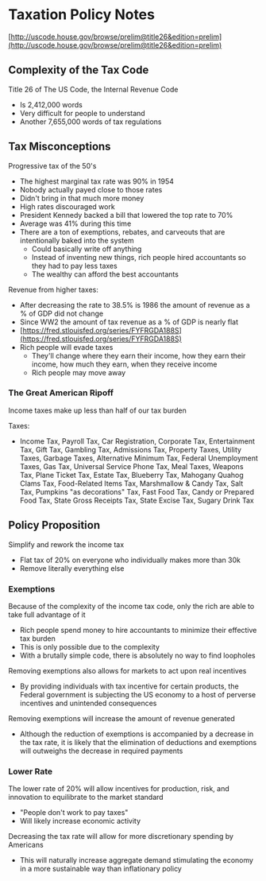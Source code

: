 # Taxation Policy Notes

[http://uscode.house.gov/browse/prelim@title26&edition=prelim](http://uscode.house.gov/browse/prelim@title26&edition=prelim)

## Complexity of the Tax Code

Title 26 of The US Code, the Internal Revenue Code
- Is 2,412,000 words
- Very difficult for people to understand
- Another 7,655,000 words of tax regulations

## Tax Misconceptions

Progressive tax of the 50's
- The highest marginal tax rate was 90% in 1954
- Nobody actually payed close to those rates
- Didn't bring in that much more money
- High rates discouraged work
- President Kennedy backed a bill that lowered the top rate to 70%
- Average was 41% during this time
- There are a ton of exemptions, rebates, and carveouts that are intentionally
  baked into the system
    - Could basically write off anything
    - Instead of inventing new things, rich people hired accountants so they
      had to pay less taxes
    - The wealthy can afford the best accountants

Revenue from higher taxes:
- After decreasing the rate to 38.5% is 1986 the amount of revenue as a % of
  GDP did not change
- Since WW2 the amount of tax revenue as a % of GDP is nearly flat
- [https://fred.stlouisfed.org/series/FYFRGDA188S](https://fred.stlouisfed.org/series/FYFRGDA188S)
- Rich people will evade taxes
    - They'll change where they earn their income, how they earn their income,
      how much they earn, when they receive income
    - Rich people may move away

### The Great American Ripoff

Income taxes make up less than half of our tax burden

Taxes:
- Income Tax, Payroll Tax, Car Registration, Corporate Tax, Entertainment Tax,
  Gift Tax, Gambling Tax, Admissions Tax, Property Taxes, Utility Taxes,
  Garbage Taxes, Alternative Minimum Tax, Federal Unemployment Taxes, Gas Tax,
  Universal Service Phone Tax, Meal Taxes, Weapons Tax, Plane Ticket Tax,
  Estate Tax, Blueberry Tax, Mahogany Quahog Clams Tax, Food-Related Items Tax,
  Marshmallow & Candy Tax, Salt Tax, Pumpkins "as decorations" Tax, Fast Food
  Tax, Candy or Prepared Food Tax, State Gross Receipts Tax, State Excise Tax,
  Sugary Drink Tax

## Policy Proposition

Simplify and rework the income tax
- Flat tax of 20% on everyone who individually makes more than 30k
- Remove literally everything else

### Exemptions

Because of the complexity of the income tax code, only the rich are able to
take full advantage of it
- Rich people spend money to hire accountants to minimize their effective tax burden
- This is only possible due to the complexity
- With a brutally simple code, there is absolutely no way to find loopholes

Removing exemptions also allows for markets to act upon real incentives
- By providing individuals with tax incentive for certain products, the Federal
  government is subjecting the US economy to a host of perverse incentives and
  unintended consequences

Removing exemptions will increase the amount of revenue generated
- Although the reduction of exemptions is accompanied by a decrease in the tax
  rate, it is likely that the elimination of deductions and exemptions will
  outweighs the decrease in required payments

### Lower Rate

The lower rate of 20% will allow incentives for production, risk, and
innovation to equilibrate to the market standard
- "People don't work to pay taxes"
- Will likely increase economic activity

Decreasing the tax rate will allow for more discretionary spending by Americans
- This will naturally increase aggregate demand stimulating the economy in a
  more sustainable way than inflationary policy

